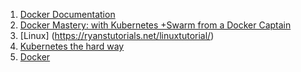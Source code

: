 1. [Docker Documentation](https://docs.docker.com/)
1. [Docker Mastery: with Kubernetes +Swarm from a Docker Captain](https://docs.docker.com/)
1. [Linux] (https://ryanstutorials.net/linuxtutorial/)
1. [Kubernetes the hard way](https://github.com/kelseyhightower/kubernetes-the-hard-way/tree/master/docs)
1. [Docker](https://youtu.be/8fi7uSYlOdc)
